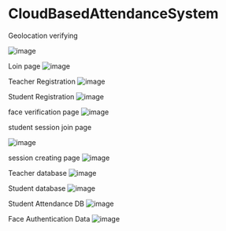 ﻿# CloudBasedAttendanceSystem


Geolocation verifying

![image](https://user-images.githubusercontent.com/91145878/235680410-e7430ee2-9258-4d18-8b43-16cdfb334366.png)



Loin page
![image](https://user-images.githubusercontent.com/91145878/235680596-dfe19a18-64f8-41f5-91cb-3e2d9065fe3a.png)


Teacher Registration
![image](https://user-images.githubusercontent.com/91145878/235680735-1185f68b-b0e7-48e6-9ef4-51d446402b2d.png)



Student Registration
![image](https://user-images.githubusercontent.com/91145878/235680851-bb9e9e1f-3b4e-4842-9f6a-8ee2684a1605.png)


face verification page
![image](https://user-images.githubusercontent.com/91145878/235681287-bdc1b7e6-ddc3-455c-a180-604469b9719c.png)


student session join page

![image](https://user-images.githubusercontent.com/91145878/235681438-5b415316-d139-43b0-829e-cd52e33e06aa.png)


session creating page
![image](https://user-images.githubusercontent.com/91145878/235681756-e4a40f65-25fd-4107-a23c-b16902b4cc01.png)

Teacher database
![image](https://user-images.githubusercontent.com/91145878/235682391-e92dd4a2-289d-4020-89f2-96c8d5c8a210.png)

Student database
![image](https://user-images.githubusercontent.com/91145878/235682754-4f05d6dc-620e-40e6-8f4a-fcb1d0197a0f.png)


Student Attendance DB
![image](https://user-images.githubusercontent.com/91145878/235683050-a2f71ba8-8299-47f0-9dce-ea81bd20b88d.png)

Face Authentication Data
![image](https://user-images.githubusercontent.com/91145878/235683446-b1eaf254-52de-4452-9e56-a30ede3223f8.png)

